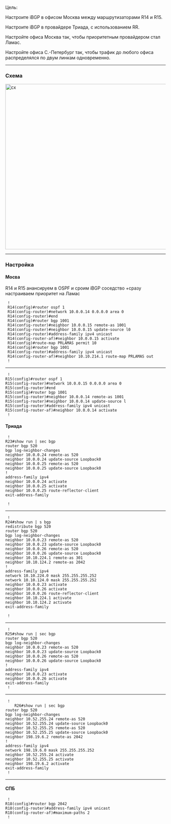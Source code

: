 Цель: 

Настроите iBGP в офисом Москва между маршрутизаторами R14 и R15.

Настроите iBGP в провайдере Триада, с использованием RR.

Настройте офиса Москва так, чтобы приоритетным провайдером стал Ламас.

Настройте офиса С.-Петербург так, чтобы трафик до любого офиса распределялся по двум линкам одновременно.


---
### Схема

<img width="1413" height="519" alt="сх" src="https://github.com/user-attachments/assets/0c0c08e1-95b2-4f25-82a0-b1b48048179e" />

---
### Настройка 


#### Мосва

R14 и R15 анансируем в OSPF и сроим iBGP соседство +сразу настраиваем приоритет на Ламас

     !
	 R14(config)#router ospf 1
	 R14(config-router)#network 10.0.0.14 0.0.0.0 area 0
	 R14(config-router)#end
	 R14(config)#router bgp 1001 
	 R14(config-router)#neighbor 10.0.0.15 remote-as 1001
	 R14(config-router)#neighbor 10.0.0.15 update-source l0
	 R14(config-router)#address-family ipv4 unicast
	 R14(config-router-af)#neighbor 10.0.0.15 activate
	 R14(config)#route-map PRLAMAS permit 10
	 R14(config)#router bgp 1001
	 R14(config-router)#address-family ipv4 unicast
	 R14(config-router-af)#neighbor 10.10.214.1 route-map PRLAMAS out
	 !

	 
---

     !
	R15(config)#router ospf 1
	R15(config-router)#network 10.0.0.15 0.0.0.0 area 0
	R15(config-router)#end
	R15(config)#router bgp 1001
	R15(config-router)#neighbor 10.0.0.14 remote-as 1001
	R15(config-router)#neighbor 10.0.0.14 update-source l
	R15(config-router)#address-family ipv4 unicast
	R15(config-router-af)#neighbor 10.0.0.14 activate
	 !


#### Триада



     !
	R23#show run | sec bgp
	router bgp 520
	bgp log-neighbor-changes
	neighbor 10.0.0.24 remote-as 520
	neighbor 10.0.0.24 update-source Loopback0
	neighbor 10.0.0.25 remote-as 520
	neighbor 10.0.0.25 update-source Loopback0
	!
	address-family ipv4
	neighbor 10.0.0.24 activate
	neighbor 10.0.0.25 activate
	neighbor 10.0.0.25 route-reflector-client
	exit-address-family

	 !

---

     !
	R24#show run | s bgp
	redistribute bgp 520
	router bgp 520
	bgp log-neighbor-changes
	neighbor 10.0.0.23 remote-as 520
	neighbor 10.0.0.23 update-source Loopback0
	neighbor 10.0.0.26 remote-as 520
	neighbor 10.0.0.26 update-source Loopback0
	neighbor 10.10.224.1 remote-as 301
	neighbor 10.10.124.2 remote-as 2042
	!
	address-family ipv4
	network 10.10.224.0 mask 255.255.255.252
	network 10.10.124.0 mask 255.255.255.252
	neighbor 10.0.0.23 activate
	neighbor 10.0.0.26 activate
	neighbor 10.0.0.26 route-reflector-client
	neighbor 10.10.224.1 activate
	neighbor 10.10.124.2 activate
	exit-address-family

	 !

---

     !
	R25#show run | sec bgp
	router bgp 520
	bgp log-neighbor-changes
	neighbor 10.0.0.23 remote-as 520
	neighbor 10.0.0.23 update-source Loopback0
	neighbor 10.0.0.26 remote-as 520
	neighbor 10.0.0.26 update-source Loopback0
	!
	address-family ipv4
	neighbor 10.0.0.23 activate
	neighbor 10.0.0.26 activate
	exit-address-family
	 !


---


     !
		R26#show run | sec bgp
	router bgp 520
	bgp log-neighbor-changes
	neighbor 10.52.255.24 remote-as 520
	neighbor 10.52.255.24 update-source Loopback0
	neighbor 10.52.255.25 remote-as 520
	neighbor 10.52.255.25 update-source Loopback0
	neighbor 198.19.6.2 remote-as 2042
	!
	address-family ipv4
	network 198.19.6.0 mask 255.255.255.252
	neighbor 10.52.255.24 activate
	neighbor 10.52.255.25 activate
	neighbor 198.19.6.2 activate
	exit-address-family
	 !


---

#### СПБ

     !
	R18(config)#router bgp 2042
	R18(config-router)#address-family ipv4 unicast
	R18(config-router-af)#maximum-paths 2
	 !
	 
